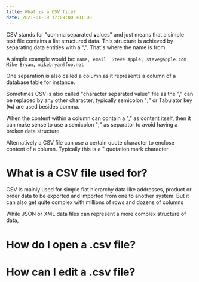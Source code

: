 ```yaml
---
title: What is a CSV file?
date: 2021-01-19 17:09:00 +01:00
---
```


CSV stands for "**c**omma **s**eparated **v**alues" and just means that a simple text file contains a list structured data. This structure is achieved by separating data entities with a ",". That's where the name is from. 

A simple example would be:
`name, email 
Steve Apple, steve@apple.com 
Mike Bryan, mikebryan@foo.net`

One separation is also called a column as it represents a column of a database table for instance.

Sometimes CSV is also called "character separated value" file as the "," can be replaced by any other character, typically semicolon ";" or Tabulator key (↹) are used besides comma. 

When the content within a column can contain a "," as content itself, then it can make sense to use a semicolon ";" as separator to avoid having a broken data structure.

Alternatively a CSV file can use a certain quote character to enclose content of a column. Typically this is a " quotation mark character

# What is a CSV file used for?

CSV is mainly used for simple flat hierarchy data like addresses, product or order data to be exported and imported from one to another system. But it can also get quite complex with millions of rows and dozens of columns

While JSON or XML data files can represent a more complex structure of data, 


# How do I open a .csv file?

# How can I edit a .csv file?